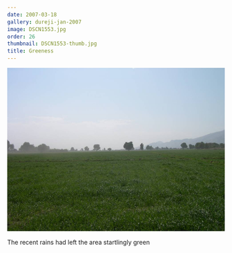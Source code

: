 ```yaml
---
date: 2007-03-18
gallery: dureji-jan-2007
image: DSCN1553.jpg
order: 26
thumbnail: DSCN1553-thumb.jpg
title: Greeness
---
```


![Greeness](./DSCN1553.jpg)

The recent rains had left the area startlingly green